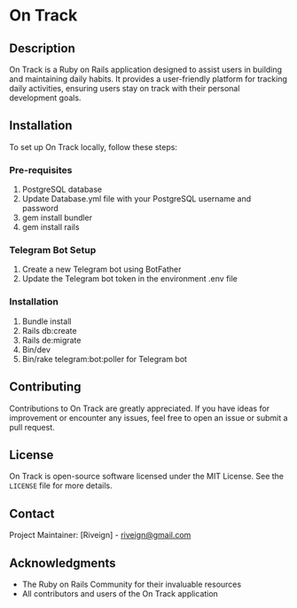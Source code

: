 # On Track

## Description
On Track is a Ruby on Rails application designed to assist users in building and maintaining daily habits. It provides a user-friendly platform for tracking daily activities, ensuring users stay on track with their personal development goals.

## Installation
To set up On Track locally, follow these steps:

### Pre-requisites

1. PostgreSQL database
2. Update Database.yml file with your PostgreSQL username and password
3. gem install bundler
4. gem install rails

### Telegram Bot Setup

1. Create a new Telegram bot using BotFather
2. Update the Telegram bot token in the environment .env file

### Installation

1. Bundle install
2. Rails db:create
3. Rails de:migrate
4. Bin/dev
5. Bin/rake telegram:bot:poller for Telegram bot

## Contributing
Contributions to On Track are greatly appreciated. If you have ideas for improvement or encounter any issues, feel free to open an issue or submit a pull request.

## License
On Track is open-source software licensed under the MIT License. See the `LICENSE` file for more details.

## Contact
Project Maintainer: [Riveign] - [riveign@gmail.com](mailto:riveign@gmail.com)

## Acknowledgments
- The Ruby on Rails Community for their invaluable resources
- All contributors and users of the On Track application